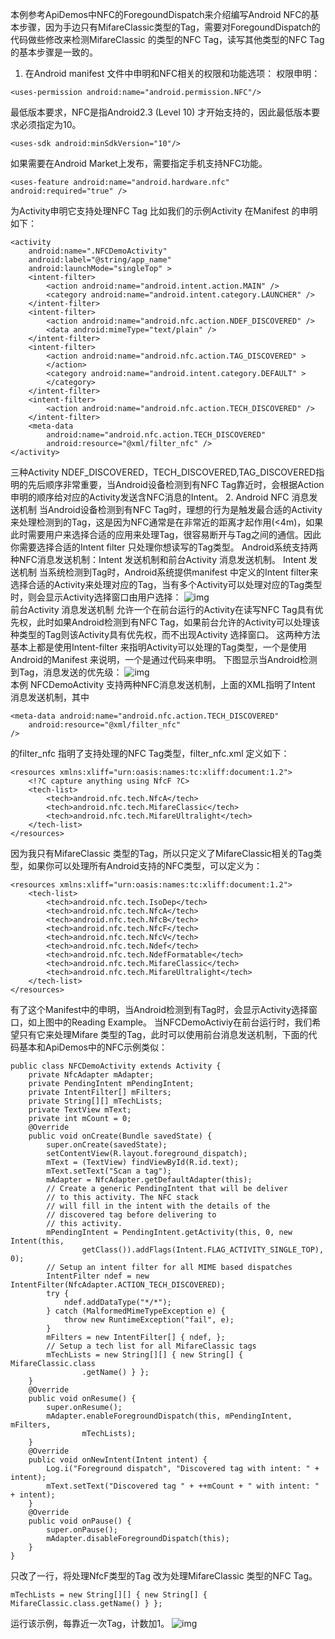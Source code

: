 本例参考ApiDemos中NFC的ForegoundDispatch来介绍编写Android NFC的基本步骤，因为手边只有MifareClassic类型的Tag，需要对ForegoundDispatch的代码做些修改来检测MifareClassic 的类型的NFC Tag，读写其他类型的NFC Tag的基本步骤是一致的。
1. 在Android manifest 文件中申明和NFC相关的权限和功能选项：
权限申明：
```  
<uses-permission android:name="android.permission.NFC"/>
```
最低版本要求，NFC是指Android2.3 (Level 10) 才开始支持的，因此最低版本要求必须指定为10。
```  
<uses-sdk android:minSdkVersion="10"/>
```
如果需要在Android Market上发布，需要指定手机支持NFC功能。
```  
<uses-feature android:name="android.hardware.nfc" android:required="true" />
```
为Activity申明它支持处理NFC Tag
比如我们的示例Activity 在Manifest 的申明如下：
```  
<activity
    android:name=".NFCDemoActivity"
    android:label="@string/app_name"
    android:launchMode="singleTop" >
    <intent-filter>
        <action android:name="android.intent.action.MAIN" />
        <category android:name="android.intent.category.LAUNCHER" />
    </intent-filter>
    <intent-filter>
        <action android:name="android.nfc.action.NDEF_DISCOVERED" />
        <data android:mimeType="text/plain" />
    </intent-filter>
    <intent-filter>
        <action android:name="android.nfc.action.TAG_DISCOVERED" >
        </action>
        <category android:name="android.intent.category.DEFAULT" >
        </category>
    </intent-filter>
    <intent-filter>
        <action android:name="android.nfc.action.TECH_DISCOVERED" />
    </intent-filter>
    <meta-data
        android:name="android.nfc.action.TECH_DISCOVERED"
        android:resource="@xml/filter_nfc" />
</activity>
```
三种Activity NDEF_DISCOVERED，TECH_DISCOVERED,TAG_DISCOVERED指明的先后顺序非常重要，当Android设备检测到有NFC Tag靠近时，会根据Action申明的顺序给对应的Activity发送含NFC消息的Intent。
2. Android NFC 消息发送机制
当Android设备检测到有NFC Tag时，理想的行为是触发最合适的Activity来处理检测到的Tag，这是因为NFC通常是在非常近的距离才起作用(<4m)，如果此时需要用户来选择合适的应用来处理Tag，很容易断开与Tag之间的通信。因此你需要选择合适的Intent filter 只处理你想读写的Tag类型。
Android系统支持两种NFC消息发送机制：Intent 发送机制和前台Activity 消息发送机制。
Intent 发送机制 当系统检测到Tag时，Android系统提供manifest 中定义的Intent filter来选择合适的Activity来处理对应的Tag，当有多个Activity可以处理对应的Tag类型时，则会显示Activity选择窗口由用户选择：
![img](P)  
前台Activity 消息发送机制 允许一个在前台运行的Activity在读写NFC Tag具有优先权，此时如果Android检测到有NFC Tag，如果前台允许的Activity可以处理该种类型的Tag则该Activity具有优先权，而不出现Activity 选择窗口。
这两种方法基本上都是使用Intent-filter 来指明Activity可以处理的Tag类型，一个是使用Android的Manifest 来说明，一个是通过代码来申明。
下图显示当Android检测到Tag，消息发送的优先级：
![img](P)  
本例 NFCDemoActivity 支持两种NFC消息发送机制，上面的XML指明了Intent 消息发送机制，其中
```  
<meta-data android:name="android.nfc.action.TECH_DISCOVERED"
	android:resource="@xml/filter_nfc"
/>
```
的filter_nfc 指明了支持处理的NFC Tag类型，filter_nfc.xml 定义如下：
```  
<resources xmlns:xliff="urn:oasis:names:tc:xliff:document:1.2">
	<!?C capture anything using NfcF ?C>
	<tech-list>
		<tech>android.nfc.tech.NfcA</tech>
		<tech>android.nfc.tech.MifareClassic</tech>
		<tech>android.nfc.tech.MifareUltralight</tech>
	</tech-list>
</resources>
```
因为我只有MifareClassic 类型的Tag，所以只定义了MifareClassic相关的Tag类型，如果你可以处理所有Android支持的NFC类型，可以定义为：
```  
<resources xmlns:xliff="urn:oasis:names:tc:xliff:document:1.2">
	<tech-list>
		<tech>android.nfc.tech.IsoDep</tech>
		<tech>android.nfc.tech.NfcA</tech>
		<tech>android.nfc.tech.NfcB</tech>
		<tech>android.nfc.tech.NfcF</tech>
		<tech>android.nfc.tech.NfcV</tech>
		<tech>android.nfc.tech.Ndef</tech>
		<tech>android.nfc.tech.NdefFormatable</tech>
		<tech>android.nfc.tech.MifareClassic</tech>
		<tech>android.nfc.tech.MifareUltralight</tech>
	</tech-list>
</resources>
```
有了这个Manifest中的申明，当Android检测到有Tag时，会显示Activity选择窗口，如上图中的Reading Example。
当NFCDemoActiviy在前台运行时，我们希望只有它来处理Mifare 类型的Tag，此时可以使用前台消息发送机制，下面的代码基本和ApiDemos中的NFC示例类似：
```  
public class NFCDemoActivity extends Activity {
	private NfcAdapter mAdapter;
	private PendingIntent mPendingIntent;
	private IntentFilter[] mFilters;
	private String[][] mTechLists;
	private TextView mText;
	private int mCount = 0;
	@Override
	public void onCreate(Bundle savedState) {
		super.onCreate(savedState);
		setContentView(R.layout.foreground_dispatch);
		mText = (TextView) findViewById(R.id.text);
		mText.setText("Scan a tag");
		mAdapter = NfcAdapter.getDefaultAdapter(this);
		// Create a generic PendingIntent that will be deliver
		// to this activity. The NFC stack
		// will fill in the intent with the details of the
		// discovered tag before delivering to
		// this activity.
		mPendingIntent = PendingIntent.getActivity(this, 0, new Intent(this,
				getClass()).addFlags(Intent.FLAG_ACTIVITY_SINGLE_TOP), 0);
		// Setup an intent filter for all MIME based dispatches
		IntentFilter ndef = new IntentFilter(NfcAdapter.ACTION_TECH_DISCOVERED);
		try {
			ndef.addDataType("*/*");
		} catch (MalformedMimeTypeException e) {
			throw new RuntimeException("fail", e);
		}
		mFilters = new IntentFilter[] { ndef, };
		// Setup a tech list for all MifareClassic tags
		mTechLists = new String[][] { new String[] { MifareClassic.class
				.getName() } };
	}
	@Override
	public void onResume() {
		super.onResume();
		mAdapter.enableForegroundDispatch(this, mPendingIntent, mFilters,
				mTechLists);
	}
	@Override
	public void onNewIntent(Intent intent) {
		Log.i("Foreground dispatch", "Discovered tag with intent: " + intent);
		mText.setText("Discovered tag " + ++mCount + " with intent: " + intent);
	}
	@Override
	public void onPause() {
		super.onPause();
		mAdapter.disableForegroundDispatch(this);
	}
}
```
只改了一行，将处理NfcF类型的Tag 改为处理MifareClassic 类型的NFC Tag。
```  
mTechLists = new String[][] { new String[] { MifareClassic.class.getName() } };
```
运行该示例，每靠近一次Tag，计数加1。
![img](P)  